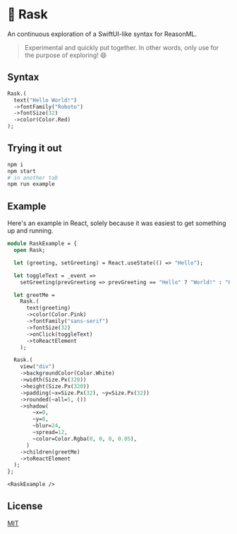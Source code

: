# 💨 Rask

An continuous exploration of a SwiftUI-like syntax for ReasonML.

> Experimental and quickly put together. In other words, only use for the purpose of exploring! 😄

## Syntax

```ocaml
Rask.(
  text("Hello World!")
  ->fontFamily("Roboto")
  ->fontSize(32)
  ->color(Color.Red)
);
```

## Trying it out

```sh
npm i
npm start
# in another tab
npm run example
```

## Example

Here's an example in React, solely because it was easiest to get something up and running.

```ocaml
module RaskExample = {
  open Rask;

  let (greeting, setGreeting) = React.useState(() => "Hello");

  let toggleText = _event =>
    setGreeting(prevGreeting => prevGreeting == "Hello" ? "World!" : "Hello");

  let greetMe =
    Rask.(
      text(greeting)
      ->color(Color.Pink)
      ->fontFamily("sans-serif")
      ->fontSize(32)
      ->onClick(toggleText)
      ->toReactElement
    );

  Rask.(
    view("div")
    ->backgroundColor(Color.White)
    ->width(Size.Px(320))
    ->height(Size.Px(320))
    ->padding(~x=Size.Px(32), ~y=Size.Px(32))
    ->rounded(~all=5, ())
    ->shadow(
        ~x=0,
        ~y=8,
        ~blur=24,
        ~spread=12,
        ~color=Color.Rgba(0, 0, 0, 0.05),
      )
    ->children(greetMe)
    ->toReactElement
  );
};

<RaskExample />
```

## License

[MIT](./LICENSE)
